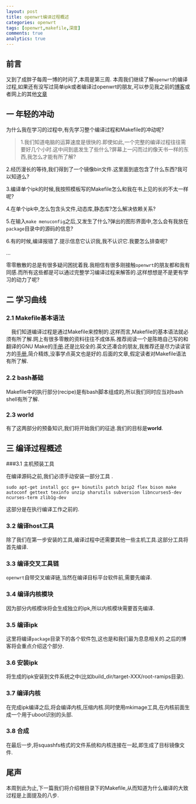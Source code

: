 ```yaml
---
layout: post
title: openwrt编译过程概述
categories: openwrt
tags: [openwrt,makefile,深度]
comments: true
analytics: true
---
```


## 前言
又到了成胖子每周一博的时间了,本周是第三周.
本周我们继续了解`openwrt`的编译过程,如果还有没写过简单ipk或者编译过openwrt的朋友,可以参见我之前的[博客](http://blog.csdn.net/icy_river/article/details/48260859)或者网上的其他[文章](https://www.baidu.com/s?wd=%E7%BC%96%E8%AF%91openwrt&rsv_spt=1&rsv_iqid=0x8f1fcaec0016b4fc&issp=1&f=8&rsv_bp=0&rsv_idx=2&ie=utf-8&tn=baiduhome_pg&rsv_enter=1&rsv_sug3=15&rsv_sug1=10)

<!--more-->

## 一 年轻的冲动
为什么我在学习的过程中,有先学习整个编译过程和Makefile的冲动呢?
> 1.我们知道电脑的运算速度是很快的.即使如此,一个完整的编译过程往往需要好几个小时.这中间到底发生了些什么?屏幕上一闪而过的像天书一样的东西,我怎么才能有所了解?
>
2.经历漫长的等待,我们得到了一个镜像bin文件.这里面到底包含了什么东西?我可以知道么?
>
3.编译单个ipk的时候,我按照模板写的Makefile怎么和我在书上见的长的不太一样呢?
>
4.在单个ipk中,怎么包含头文件,动态库,静态库?怎么解决依赖关系?
>
5.在输入`make menuconfig`之后,又发生了什么?弹出的图形界面中,怎么会有我放在`package`目录中的源码的信息?
>
6.有的时候,编译报错了.提示信息它认识我,我不认识它.我要怎么排查呢?
>
...

零零散散的总是有很多疑问困扰着我.我相信有很多刚接触`openwrt`的朋友都和我有同感.而所有这些都是可以通过完整学习编译过程来解答的.这样想想是不是更有学习的动力了呢?

## 二 学习曲线
### 2.1 Makefile基本语法
&emsp;我们知道编译过程是通过Makefile来控制的.这样而言,Makefile的基本语法就必须有所了解.网上有很多零散的资料往往不成体系.推荐阅读一个是陈皓自己写的和翻译的GNU Make的[手册](http://blog.csdn.net/haoel/article/details/2886).还是比较全的.英文还凑合的朋友,我推荐还是尽力读读官方的[手册](https://www.gnu.org/software/make/manual/),简介精炼,没事学点英文也是好的.后面的文章,假定读者对Makefile语法有所了解.

### 2.2 bash基础
Makefile中的执行部分(recipe)是有bash脚本组成的,所以我们同时应当对bash shell有所了解.

### 2.3 world
有了这两部分的预备知识,我们将开始我们的征途.我们的目标是**world**.

## 三 编译过程概述

###3.1 主机预装工具

在编译源码之前,我们必须手动安装一部分工具 .

```
sudo apt-get install gcc g++ binutils patch bzip2 flex bison make autoconf gettext texinfo unzip sharutils subversion libncurses5-dev ncurses-term zlib1g-dev
```

这部分是在执行编译工作之前的.

### 3.2 编译host工具
除了我们在第一步安装的工具,编译过程中还需要其他一些主机工具.这部分工具将首先编译.

### 3.3 编译交叉工具链
`openwrt`自带交叉编译链,当然在编译目标平台软件前,需要先编译.

### 3.4 编译内核模块
因为部分内核模块将会生成独立的ipk,所以内核模块需要首先编译.

### 3.5 编译ipk
这里将编译`package`目录下的各个软件包,这也是和我们最为息息相关的.之后的博客将会重点介绍这个部分.

### 3.6 安装ipk
将生成的ipk安装到文件系统之中(比如build_dir/target-XXX/root-ramips目录).

### 3.7 编译内核
在完成ipk编译之后,将会编译内核,压缩内核.同时使用mkimage工具,在内核前面生成一个用于uboot识别的头部.

### 3.8 合成
在最后一步,将squashfs格式的文件系统和内核连接在一起,即生成了目标镜像文件.

## 尾声
本周到此为止,下一篇我们将介绍根目录下的Makefile,从而知道为什么编译的大致过程是上面提及的八步.

